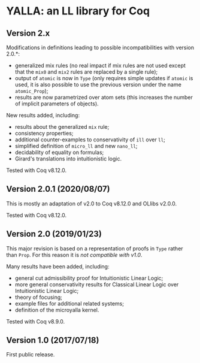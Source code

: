 # YALLA: an LL library for Coq

## Version 2.x

Modifications in definitions leading to possible incompatibilities with version 2.0.*:

* generalized mix rules
    (no real impact if mix rules are not used except that the `mix0` and `mix2` rules are replaced by a single rule);
* output of `atomic` is now in `Type` (only requires simple updates if `atomic` is used, it is also possible to use the previous version under the name `atomic_Prop`);
* results are now parametrized over atom sets (this increases the number of implicit parameters of objects).

New results added, including:

* results about the generalized `mix` rule;
* consistency properties;
* additional counter-examples to conservativity of `ill` over `ll`;
* simplified definition of `micro_ll` and new `nano_ll`;
* decidability of equality on formulas;
* Girard's translations into intuitionistic logic.

Tested with Coq v8.12.0.

## Version 2.0.1 (2020/08/07)

This is mostly an adaptation of v2.0 to Coq v8.12.0 and OLlibs v2.0.0.

Tested with Coq v8.12.0.

## Version 2.0 (2019/01/23)

This major revision is based on a representation of proofs in `Type` rather than `Prop`.
For this reason it is *not compatible with v1.0*.

Many results have been added, including:

* general cut admissibility proof for Intuitionistic Linear Logic;
* more general conservativity results for Classical Linear Logic over Intuitionistic Linear Logic;
* theory of focusing;
* example files for additional related systems;
* definition of the microyalla kernel.

Tested with Coq v8.9.0.

## Version 1.0 (2017/07/18)

First public release.

